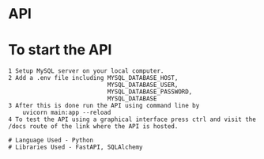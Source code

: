 # API
# To start the API
    1 Setup MySQL server on your local computer.
    2 Add a .env file including MYSQL_DATABASE_HOST,
                                MYSQL_DATABASE_USER, 
                                MYSQL_DATABASE_PASSWORD, 
                                MYSQL_DATABASE
    3 After this is done run the API using command line by 
        uvicorn main:app --reload
    4 To test the API using a graphical interface press ctrl and visit the /docs route of the link where the API is hosted. 

    # Language Used - Python 
    # Libraries Used - FastAPI, SQLAlchemy
